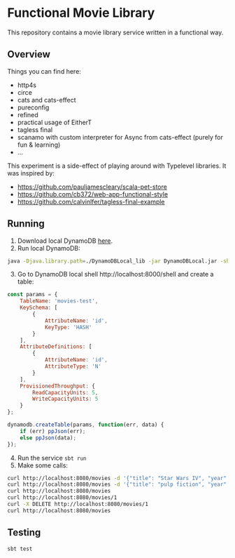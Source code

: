 # Functional Movie Library

This repository contains a movie library service written in a functional way. 

## Overview

Things you can find here:
- http4s
- circe
- cats and cats-effect
- pureconfig
- refined
- practical usage of EitherT
- tagless final
- scanamo with custom interpreter for Async from cats-effect (purely for fun \& learning)
- ...

This experiment is a side-effect of playing around with Typelevel libraries. It was inspired by:
- https://github.com/pauljamescleary/scala-pet-store
- https://github.com/cb372/web-app-functional-style
- https://github.com/calvinlfer/tagless-final-example

## Running

1. Download local DynamoDB [here](https://docs.aws.amazon.com/amazondynamodb/latest/developerguide/DynamoDBLocal.html).
2. Run local DynamoDB: 
```bash
java -Djava.library.path=./DynamoDBLocal_lib -jar DynamoDBLocal.jar -sharedDb
```
3. Go to DynamoDB local shell http://localhost:8000/shell and create a table:
```javascript
const params = {
    TableName: 'movies-test',
    KeySchema: [
        {
            AttributeName: 'id',
            KeyType: 'HASH'
        }
    ],
    AttributeDefinitions: [
        {
            AttributeName: 'id',
            AttributeType: 'N'
        }
    ],
    ProvisionedThroughput: {
        ReadCapacityUnits: 5,
        WriteCapacityUnits: 5
    }
};

dynamodb.createTable(params, function(err, data) {
    if (err) ppJson(err);
    else ppJson(data);
});
```

4. Run the service `sbt run`
5. Make some calls:

```bash
curl http://localhost:8080/movies -d '{"title": "Star Wars IV", "year": 1977, "id": 1}'
curl http://localhost:8080/movies -d '{"title": "pulp fiction", "year": 1994, "id": 2}'
curl http://localhost:8080/movies
curl http://localhost:8080/movies/1
curl -X DELETE http://localhost:8080/movies/1
curl http://localhost:8080/movies
```

## Testing

```bash
sbt test
```
